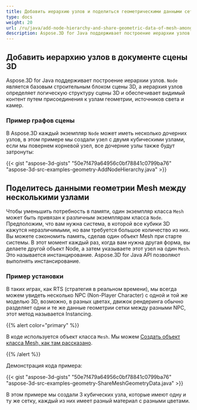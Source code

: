 ```yaml
---
title: Добавить иерархию узлов и поделиться геометрическими данными сетки между несколькими узлами сцены 3D
type: docs
weight: 20
url: /ru/java/add-node-hierarchy-and-share-geometric-data-of-mesh-among-multiple-nodes-of-3d-scene/
description: Aspose.3D for Java поддерживает построение иерархии узлов. Узел является базовым строительным блоком сцены 3D, а иерархия узлов определяет логическую структуру сцены 3D и обеспечивает видимый контент путем присоединения к узлам геометрии, источников света и камер.
---
```

##  **Добавить иерархию узлов в документе сцены 3D**
Aspose.3D for Java поддерживает построение иерархии узлов. `Node` является базовым строительным блоком сцены 3D, а иерархия узлов определяет логическую структуру сцены 3D и обеспечивает видимый контент путем присоединения к узлам геометрии, источников света и камер.
###  **Пример графов сцены**

В Aspose.3D каждый экземпляр `Node` может иметь несколько дочерних узлов, в этом примере мы создали узел с двумя кубическими узлами, если мы повернем корневой узел, все дочерние узлы также будут затронуты:

{{< gist "aspose-3d-gists" "50e7f479a64956c0bf78841c0799ba76" "aspose-3d-src-examples-geometry-AddNodeHierarchy.java" >}}
##  **Поделитесь данными геометрии Mesh между несколькими узлами**
Чтобы уменьшить потребность в памяти, один экземпляр класса `Mesh` может быть привязан к различным экземплярам класса `Node`. Предположим, что вам нужна система, в которой все кубики 3D кажутся неразличимыми, но вам требуется большое количество из них. Вы можете сэкономить память, сделав один объект Mesh при старте системы. В этот момент каждый раз, когда вам нужна другая форма, вы делаете другой объект Node, а затем указываете этот узел на один `Mesh`. Это называется инстанцирование. Aspose.3D for Java API позволяют выполнять инстансирование.
###  **Пример установки**
В таких играх, как RTS (стратегия в реальном времени), мы всегда можем увидеть несколько NPC (Non-Player Character) с одной и той же моделью 3D, возможно, в разных цветах, движок рендеринга обычно разделяет одни и те же данные геометрии сетки между разными NPC, этот метод называется Instancing.

{{% alert color="primary" %}} 

В коде используется объект класса `Mesh`. Мы можем [Создать объект класса Mesh, как там рассказано](https://docs.dynabic.com/display/3djava/Create+3D+Mesh+and+Scene).

{{% /alert %}} 

Демонстрация кода примера:

{{< gist "aspose-3d-gists" "50e7f479a64956c0bf78841c0799ba76" "aspose-3d-src-examples-geometry-ShareMeshGeometryData.java" >}}


В этом примере мы создали 3 кубических узла, которые имеют одну и ту же сетку, каждый из них имеет разный материал с разными цветами.
